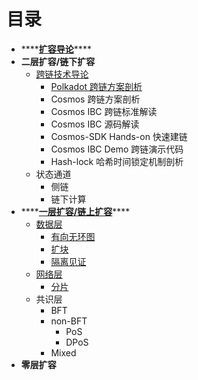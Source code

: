 # 目录



* \*\*\*\*[**扩容导论**](scaling-overview.md)\*\*\*\*
* **二层扩容/链下扩容**
  * [跨链技术导论](untitled.md)
    * [Polkadot 跨链方案剖析](polkadot.md)
    * Cosmos 跨链方案剖析
    * Cosmos IBC 跨链标准解读
    * Cosmos IBC 源码解读
    * Cosmos-SDK Hands-on 快速建链
    * Cosmos IBC Demo 跨链演示代码
    * Hash-lock 哈希时间锁定机制剖析
  * 状态通道
    * 侧链
    * 链下计算
* \*\*\*\*[**一层扩容/链上扩容**](layer-1-scaling-overview.md)\*\*\*\*
  * [数据层](layer-1-scaling-overview.md#shu-ju-ceng)
    * [有向无环图](layer-1-scaling-overview.md#you-xiang-wu-huan-tu)
    * [扩块](layer-1-scaling-overview.md#ge-li-jian-zheng-or-kuo-kuai)
    * [隔离见证](layer-1-scaling-overview.md#ge-li-jian-zheng-or-kuo-kuai)
  * [网络层](layer-1-scaling-overview.md#wang-luo-ceng)
    * [分片](layer-1-scaling-overview.md#fen-pian)
  * 共识层
    * BFT
    * non-BFT
      * PoS
      * DPoS
    * Mixed
* **零层扩容**

